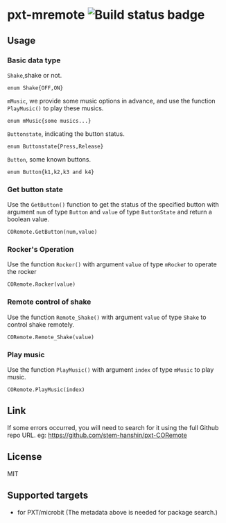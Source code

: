# pxt-mremote ![Build status badge](https://github.com/stem-hanshin/pxt-mremote/workflows/MakeCode/badge.svg)

## Usage

### Basic data type

``Shake``,shake or not.
```
enum Shake{OFF,ON}
```

``mMusic``, we provide some music options in advance, and use the function ``PlayMusic()`` to play these musics.
```
enum mMusic{some musics...}
```

``Buttonstate``, indicating the button status.
```
enum Buttonstate{Press,Release}
```

``Button``, some known buttons.
```
enum Button{k1,k2,k3 and k4}
```

### Get button state
Use the ``GetButton()`` function to get the status of the specified button with argument ``num`` of type ``Button`` and ``value`` of type ``ButtonState`` and return a boolean value.
```
CORemote.GetButton(num,value)
```

### Rocker's Operation
Use the function ``Rocker()`` with argument ``value`` of type ``mRocke``r to operate the rocker
```
CORemote.Rocker(value)
```

### Remote control of shake
Use the function ``Remote_Shake()`` with argument ``value`` of type ``Shake`` to control shake remotely.
```
CORemote.Remote_Shake(value)
```

### Play music
Use the function ``PlayMusic()`` with argument ``index`` of type ``mMusic`` to play music.
```
CORemote.PlayMusic(index)
```

## Link
If some errors occurred, you will need to search for it using the full Github repo URL. eg: https://github.com/stem-hanshin/pxt-CORemote

## License
MIT

## Supported targets

* for PXT/microbit
(The metadata above is needed for package search.)


